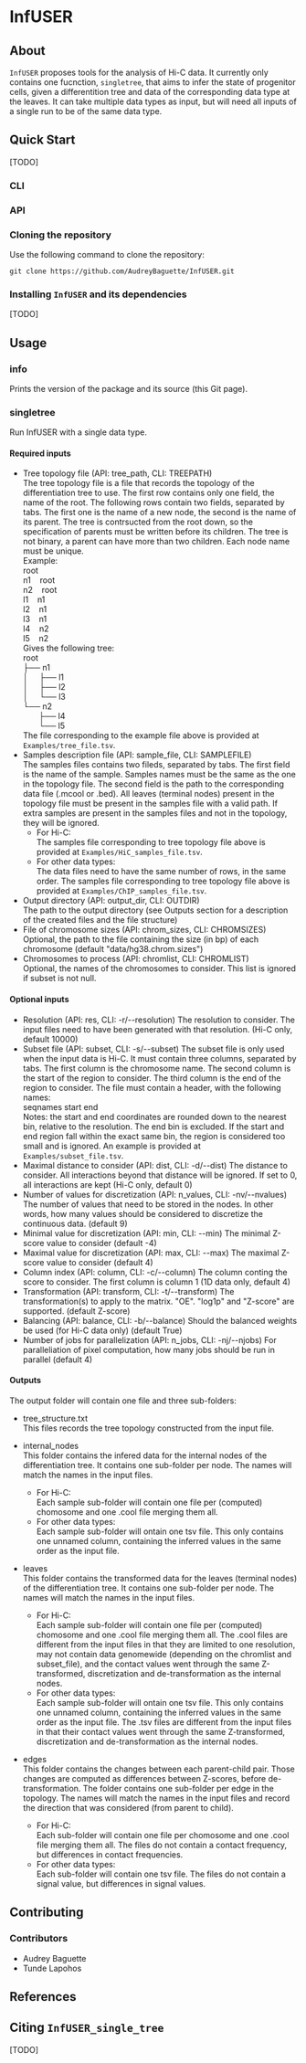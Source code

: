 # InfUSER
## About
`InfUSER` proposes tools for the analysis of Hi-C data. It currently only contains one fucnction, `singletree`, that aims to infer the state of progenitor cells, given a differentition tree and data of the corresponding data type at the leaves. It can take multiple data types as input, but will need all 
inputs of a single run to be of the same data type.

## Quick Start
[TODO]
### CLI
### API

### Cloning the repository
Use the following command to clone the repository: 
   
    git clone https://github.com/AudreyBaguette/InfUSER.git

### Installing `InfUSER` and its dependencies
[TODO]


## Usage
### info
Prints the version of the package and its source (this Git page).

### singletree
Run InfUSER with a single data type.
#### Required inputs
- Tree topology file (API: tree_path, CLI: TREEPATH)   
    The tree topology file is a file that records the topology of the differentiation tree to use. The first row contains only one field, the name of the root. The following rows contain two fields, separated by tabs. The first one is the name of a new node, the second is the name of its parent. The tree is contrsucted from the root down, so the specification of parents must be written before its children. The tree is not binary, a parent can have more than two children. Each node name must be unique.   
    Example:  
    root  
    n1 &nbsp; &nbsp;root  
    n2 &nbsp; &nbsp;root  
    l1 &nbsp; &nbsp;n1  
    l2 &nbsp; &nbsp;n1  
    l3 &nbsp; &nbsp;n1  
    l4 &nbsp; &nbsp;n2  
    l5 &nbsp; &nbsp;n2  
    Gives the following tree:  
    root  
    ├── n1  
    │ &nbsp; &nbsp; ├── l1  
    │ &nbsp; &nbsp; ├── l2  
    │ &nbsp; &nbsp; └── l3  
    └── n2  
    &nbsp; &nbsp; &nbsp; &nbsp;├── l4  
    &nbsp; &nbsp; &nbsp; &nbsp;└── l5   
    The file corresponding to the example file above is provided at `Examples/tree_file.tsv`.
- Samples description file (API: sample_file, CLI: SAMPLEFILE)   
    The samples files contains two fileds, separated by tabs. The first field is the name of the sample. Samples names must be the same as the one in the topology file. The second field is the path to the corresponding data file (.mcool or .bed). All leaves (terminal nodes) present in the topology file must be present in the samples file with a valid path. If extra samples are present in the samples files and not in the topology, they will be ignored.
    - For Hi-C:   
    The samples file corresponding to tree topology file above is provided at `Examples/HiC_samples_file.tsv`.
    - For other data types:   
    The data files need to have the same number of rows, in the same order. The samples file corresponding to tree topology file above is provided at `Examples/ChIP_samples_file.tsv`.
- Output directory (API: output_dir, CLI: OUTDIR)   
    The path to the output directory (see Outputs section for a description of the created files and the file structure)
- File of chromosome sizes (API: chrom_sizes, CLI: CHROMSIZES)   
    Optional, the path to the file containing the size (in bp) of each chromosome (default "data/hg38.chrom.sizes")
- Chromosomes to process (API: chromlist, CLI: CHROMLIST)   
    Optional, the names of the chromosomes to consider. This list is ignored if subset is not null. 

#### Optional inputs
- Resolution (API: res, CLI: -r/--resolution)
    The resolution to consider. The input files need to have been generated with that resolution. (Hi-C only, default 10000)
- Subset file (API: subset, CLI: -s/--subset) 
    The subset file is only used when the input data is Hi-C. It must contain three columns, separated by tabs. The first column is the chromosome name. The second column is the start of the region to consider. The third column is the end of the region to consider. The file must contain a header, with the following names:   
	seqnames	start	end   
	Notes: the start and end coordinates are rounded down to the nearest bin, relative to the resolution. The end bin is excluded. If the start and end region fall within the exact same bin, the region is considered too small and is ignored. An example is provided at `Examples/subset_file.tsv`.
- Maximal distance to consider (API: dist, CLI: -d/--dist)
    The distance to consider. All interactions beyond that distance will be ignored. If set to 0, all interactions are kept (Hi-C only, default 0)
- Number of values for discretization (API: n_values, CLI: -nv/--nvalues)
    The number of values that need to be stored in the nodes. In other words, how many values should be considered to discretize the continuous data. (default 9)
- Minimal value for discretization (API: min, CLI: --min)
    The minimal Z-score value to consider (default -4)
- Maximal value for discretization (API: max, CLI: --max)
    The maximal Z-score value to consider (default 4)
- Column index (API: column, CLI: -c/--column)
    The column conting the score to consider. The first column is column 1 (1D data only, default 4)
- Transformation  (API: transform, CLI: -t/--transform)
    The transformation(s) to apply to the matrix. "OE". "log1p" and "Z-score" are supported. (default Z-score)
- Balancing  (API: balance, CLI: -b/--balance)
    Should the balanced weights be used (for Hi-C data only) (default True)
- Number of jobs for parallelization  (API: n_jobs, CLI: -nj/--njobs)
    For paralleliation of pixel computation, how many jobs should be run in parallel (default 4)

#### Outputs
The output folder will contain one file and three sub-folders:

- tree_structure.txt   
	This files records the tree topology constructed from the input file.

- internal_nodes   
	This folder contains the infered data for the internal nodes of the differentiation tree. It contains one sub-folder per node. The names will match the names in the input files.
	- For Hi-C:   
	Each sample sub-folder will contain one file per (computed) chomosome and one .cool file merging them all.
	- For other data types:   
	Each sample sub-folder will ontain one tsv file. This only contains one unnamed column, containing the inferred values in the same order as the input file.

- leaves   
	This folder contains the transformed data for the leaves (terminal nodes) of the differentiation tree. It contains one sub-folder per node. The names will match the names in the input files.
	- For Hi-C:   
	Each sample sub-folder will contain one file per (computed) chomosome and one .cool file merging them all. The .cool files are different from the input files in that they are limited to one resolution, may not contain data genomewide (depending on the chromlist and subset_file), and the contact values went through the same Z-transformed, discretization and de-transformation as the internal nodes.
	- For other data types:   
	Each sample sub-folder will ontain one tsv file. This only contains one unnamed column, containing the inferred values in the same order as the input file. The .tsv files are different from the input files in that their contact values went through the same Z-transformed, discretization and de-transformation as the internal nodes.

- edges   
	This folder contains the changes between each parent-child pair. Those changes are computed as differences between Z-scores, before de-transformation. The folder contains one sub-folder per edge in the topology. The names will match the names in the input files and record the direction that was considered (from parent to child).
	- For Hi-C:   
	Each sub-folder will contain one file per chomosome and one .cool file merging them all. The files do not contain a contact frequency, but differences in contact frequencies.
	- For other data types:   
	Each sub-folder will contain one tsv file. The files do not contain a signal value, but differences in signal values.


## Contributing
### Contributors
- Audrey Baguette
- Tunde Lapohos

## References

## Citing `InfUSER_single_tree`
[TODO]

